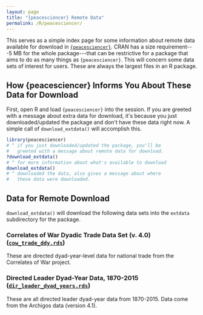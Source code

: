 ```yaml
---
layout: page
title: "{peacesciencer} Remote Data"
permalink: /R/peacesciencer/
---
```


This serves as a simple index page for some information about remote data available for download in [`{peacesciencer}`](http://svmiller.com/peacesciencer/). CRAN has a size requirement---5 MB for the whole package---that can be restrictive for a package that aims to do as many things as `{peacesciencer}`. This will concern some data sets of interest for users. These are always the largest files in an R package.

## How {peacesciencer} Informs You About These Data for Download

First, open R and load `{peacesciencer}` into the session. If you are greeted with a message about extra data for download, it's because you just downloaded/updated the package and don't have these data right now. A simple call of `download_extdata()` will accomplish this.

```r
library(peacesciencer)
# ^ if you just downloaded/updated the package, you'll be 
#   greeted with a message about remote data for download.
?download_extdata() 
# ^ for more information about what's available to download
download_extdata() 
# ^ downloaded the data, also gives a message about where
#   these data were downloaded.
```

## Data for Remote Download

`download_extdata()` will download the following data sets into the `extdata` subdirectory for the package.

### Correlates of War Dyadic Trade Data Set (v. 4.0) ([`cow_trade_ddy.rds`](http://svmiller.com/R/peacesciencer/cow_trade_ddy.rds))

These are directed dyad-year-level data for national trade from the Correlates of War project.

### Directed Leader Dyad-Year Data, 1870-2015 ([`dir_leader_dyad_years.rds`](http://svmiller.com/R/peacesciencer/dir_leader_dyad_years.rds))

These are all directed leader dyad-year data from 1870-2015. Data come from the Archigos data (version 4.1).

